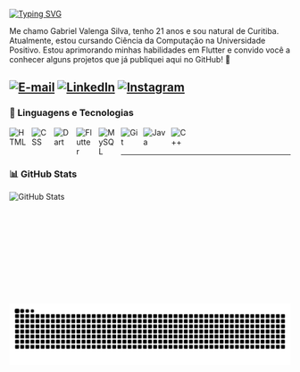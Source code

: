 <a href="https://git.io/typing-svg"><img src="https://readme-typing-svg.demolab.com?font=Fira+Code&weight=500&size=30&pause=1000&color=F70000&width=435&lines=Mobile+Developer" alt="Typing SVG" /></a>
<p>Me chamo Gabriel Valenga Silva, tenho 21 anos e sou natural de Curitiba. Atualmente, estou cursando Ciência da Computação na Universidade Positivo. Estou aprimorando minhas habilidades em Flutter e convido você a conhecer alguns projetos que já publiquei aqui no GitHub! 🚀</p> 

[![E-mail](https://img.shields.io/badge/-Email-000?style=for-the-badge&logo=microsoft-outlook&logoColor=FF0000&color:FFF)](mailto:gabrielvalengasilva412@gmail.com)
[![LinkedIn](https://img.shields.io/badge/-LinkedIn-000?style=for-the-badge&logo=linkedin&logoColor=FF0000&color:FFF)](https://www.linkedin.com/in/gabriel-valenga-silva-tds/)
[![Instagram](https://img.shields.io/badge/-Instagram-000?style=for-the-badge&logo=instagram&logoColor=FF0000&color:FFF)](https://www.instagram.com/gabe_vs20/)
---

### 🤖 Linguagens e Tecnologias

<img 
    align="left" 
    alt="HTML"
    title="HTML" 
    width="30px" 
    style="padding-right: 10px;" 
    src="https://cdn.jsdelivr.net/gh/devicons/devicon@latest/icons/html5/html5-original.svg" 
/>
<img 
    align="left" 
    alt="CSS" 
    title="CSS"
    width="30px" 
    style="padding-right: 10px;" 
    src="https://cdn.jsdelivr.net/gh/devicons/devicon@latest/icons/css3/css3-original.svg" 
/>
<img 
    align="left" 
    alt="Dart" 
    title="Dart"
    width="30px" 
    style="padding-right: 10px;" 
    src="https://cdn.jsdelivr.net/gh/devicons/devicon@latest/icons/dart/dart-original.svg" 
/>

<img 
    align="left" 
    alt="Flutter" 
    title="Flutter"
    width="30px" 
    style="padding-right: 10px;" 
    src="https://cdn.jsdelivr.net/gh/devicons/devicon@latest/icons/flutter/flutter-original.svg"
/>
<img 
    align="left" 
    alt="MySQL" 
    title="MySQL"
    width="30px" 
    style="padding-right: 10px;" 
    src="https://cdn.jsdelivr.net/gh/devicons/devicon@latest/icons/mysql/mysql-original-wordmark.svg"
/>
<img 
    align="left" 
    alt="Git" 
    title="Git"
    width="30px" 
    style="padding-right: 10px;" 
    src="https://cdn.jsdelivr.net/gh/devicons/devicon@latest/icons/git/git-original.svg" 
/>
<img 
    align="left" 
    alt="Java" 
    title="Java"
    width="40px" 
    style="padding-right: 10px;" 
    src="https://cdn.jsdelivr.net/gh/devicons/devicon@latest/icons/java/java-original.svg"
/>
<img 
    align="left" 
    alt="C++" 
    title="C++"
    width="30px" 
    style="padding-right: 10px;" 
    src="https://cdn.jsdelivr.net/gh/devicons/devicon@latest/icons/cplusplus/cplusplus-original.svg" 
/>

<br/>
<br/>

---

### 📊 GitHub Stats

<p>
  

<img 
      align="left" 
      alt="GitHub Stats" 
      height="200" 
      src="https://github-readme-stats.vercel.app/api/top-langs/?username=Gabriel-Vs20&theme=tokyonight&layout=compact&custom_title=Tecnologias&langs_count=9" 
  />

</p>

<br>
<picture>
  <source media="(prefers-color-scheme: dark)" srcset="https://raw.githubusercontent.com/Gabriel-Vs20/Gabriel-Vs20/output/github-contribution-grid-snake-dark.svg">
  <source media="(prefers-color-scheme: light)" srcset="https://raw.githubusercontent.com/Gabriel-Vs20/Gabriel-Vs20/output/github-contribution-grid-snake-dark.svg">
  <img align="center" alt="github contribution grid snake animation" src="https://raw.githubusercontent.com/Gabriel-Vs20/Gabriel-Vs20/output/github-contribution-grid-snake.svg">
</picture>

